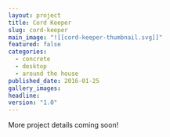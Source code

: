 ```yaml
---
layout: project
title: Cord Keeper
slug: cord-keeper
main_image: "![[cord-keeper-thumbnail.svg]]"
featured: false
categories:
  - concrete
  - desktop
  - around the house
published_date: 2016-01-25
gallery_images: 
headline: 
version: "1.0"
---
```


More project details coming soon!
